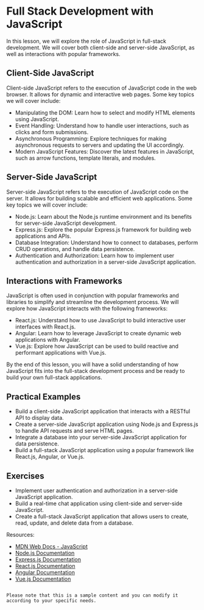 # Full Stack Development with JavaScript

In this lesson, we will explore the role of JavaScript in full-stack development. We will cover both client-side and server-side JavaScript, as well as interactions with popular frameworks.

## Client-Side JavaScript

Client-side JavaScript refers to the execution of JavaScript code in the web browser. It allows for dynamic and interactive web pages. Some key topics we will cover include:

- Manipulating the DOM: Learn how to select and modify HTML elements using JavaScript.
- Event Handling: Understand how to handle user interactions, such as clicks and form submissions.
- Asynchronous Programming: Explore techniques for making asynchronous requests to servers and updating the UI accordingly.
- Modern JavaScript Features: Discover the latest features in JavaScript, such as arrow functions, template literals, and modules.

## Server-Side JavaScript

Server-side JavaScript refers to the execution of JavaScript code on the server. It allows for building scalable and efficient web applications. Some key topics we will cover include:

- Node.js: Learn about the Node.js runtime environment and its benefits for server-side JavaScript development.
- Express.js: Explore the popular Express.js framework for building web applications and APIs.
- Database Integration: Understand how to connect to databases, perform CRUD operations, and handle data persistence.
- Authentication and Authorization: Learn how to implement user authentication and authorization in a server-side JavaScript application.

## Interactions with Frameworks

JavaScript is often used in conjunction with popular frameworks and libraries to simplify and streamline the development process. We will explore how JavaScript interacts with the following frameworks:

- React.js: Understand how to use JavaScript to build interactive user interfaces with React.js.
- Angular: Learn how to leverage JavaScript to create dynamic web applications with Angular.
- Vue.js: Explore how JavaScript can be used to build reactive and performant applications with Vue.js.

By the end of this lesson, you will have a solid understanding of how JavaScript fits into the full-stack development process and be ready to build your own full-stack applications.

## Practical Examples

- Build a client-side JavaScript application that interacts with a RESTful API to display data.
- Create a server-side JavaScript application using Node.js and Express.js to handle API requests and serve HTML pages.
- Integrate a database into your server-side JavaScript application for data persistence.
- Build a full-stack JavaScript application using a popular framework like React.js, Angular, or Vue.js.

## Exercises

- Implement user authentication and authorization in a server-side JavaScript application.
- Build a real-time chat application using client-side and server-side JavaScript.
- Create a full-stack JavaScript application that allows users to create, read, update, and delete data from a database.

Resources:

- [MDN Web Docs - JavaScript](https://developer.mozilla.org/en-US/docs/Web/JavaScript)
- [Node.js Documentation](https://nodejs.org/en/docs/)
- [Express.js Documentation](https://expressjs.com/)
- [React.js Documentation](https://reactjs.org/)
- [Angular Documentation](https://angular.io/)
- [Vue.js Documentation](https://vuejs.org/)
```

Please note that this is a sample content and you can modify it according to your specific needs.